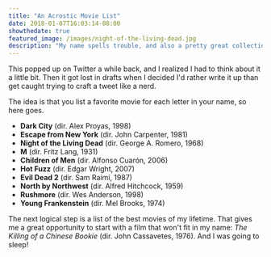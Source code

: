 ```yaml
---
title: "An Acrostic Movie List"
date: 2018-01-07T16:03:14-08:00
showthedate: true
featured_image: /images/night-of-the-living-dead.jpg
description: "My name spells trouble, and also a pretty great collection of movies."
---
```

This popped up on Twitter a while back, and I realized I had to think about it a little bit. Then it got lost in drafts when I decided I'd rather write it up than get caught trying to craft a tweet like a nerd.

The idea is that you list a favorite movie for each letter in your name, so here goes.

* **Dark City** (dir. Alex Proyas, 1998)
* **Escape from New York** (dir. John Carpenter, 1981)
* **Night of the Living Dead** (dir. George A. Romero, 1968)
* **M** (dir. Fritz Lang, 1931)
* **Children of Men** (dir. Alfonso Cuarón, 2006)
* **Hot Fuzz** (dir. Edgar Wright, 2007)
* **Evil Dead 2** (dir. Sam Raimi, 1987)
* **North by Northwest** (dir. Alfred Hitchcock, 1959)
* **Rushmore** (dir. Wes Anderson, 1998)
* **Young Frankenstein** (dir. Mel Brooks, 1974)

The next logical step is a list of the best movies of my lifetime. That gives me a great opportunity to start with a film that won't fit in my name: *The Killing of a Chinese Bookie* (dir. John Cassavetes, 1976). And I was going to sleep!